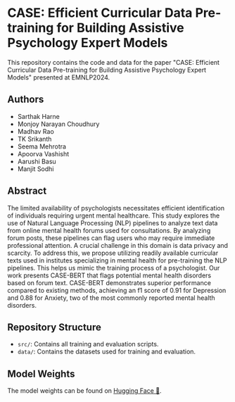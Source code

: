 # CASE: Efficient Curricular Data Pre-training for Building Assistive Psychology Expert Models

This repository contains the code and data for the paper "CASE: Efficient Curricular Data Pre-training for Building Assistive Psychology Expert Models" presented at EMNLP2024.

## Authors

- Sarthak Harne
- Monjoy Narayan Choudhury
- Madhav Rao
- TK Srikanth
- Seema Mehrotra
- Apoorva Vashisht
- Aarushi Basu
- Manjit Sodhi

## Abstract

The limited availability of psychologists necessitates efficient identification of individuals requiring urgent mental healthcare. This study explores the use of Natural Language Processing (NLP) pipelines to analyze text data from online mental health forums used for consultations. By analyzing forum posts, these pipelines can flag users who may require immediate professional attention. A crucial challenge in this domain is data privacy and scarcity. To address this, we propose utilizing readily available curricular texts used in institutes specializing in mental health for pre-training the NLP pipelines. This helps us mimic the training process of a psychologist. Our work presents CASE-BERT that flags potential mental health disorders based on forum text. CASE-BERT demonstrates superior performance compared to existing methods, achieving an f1 score of 0.91 for Depression and 0.88 for Anxiety, two of the most commonly reported mental health disorders.

## Repository Structure

- `src/`: Contains all training and evaluation scripts.
- `data/`: Contains the datasets used for training and evaluation.

## Model Weights

The model weights can be found on [Hugging Face 🤗](https://huggingface.co/sarthakharne/bert-base-60-ep-pretrain-on-textbooks).
